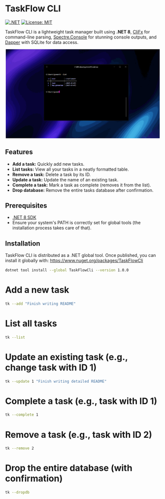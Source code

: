 # TaskFlow CLI

[![.NET](https://img.shields.io/badge/.NET-8-blue)](https://dotnet.microsoft.com/en-us/download/dotnet/8.0)
[![License: MIT](https://img.shields.io/badge/License-MIT-yellow.svg)](https://opensource.org/licenses/MIT)

TaskFlow CLI is a lightweight task manager built using **.NET 8**, [CliFx](https://github.com/Tyrrrz/CliFx) for command-line parsing, [Spectre.Console](https://spectreconsole.net/) for stunning console outputs, and [Dapper](https://github.com/DapperLib/Dapper) with SQLite for data access.

<div align="center">
  <img src="https://github.com/Jpsouza3/TaskFlow/blob/adding-gif-to-readme/readme.gif" width="500" />
</div>

## Features

- **Add a task:** Quickly add new tasks.
- **List tasks:** View all your tasks in a neatly formatted table.
- **Remove a task:** Delete a task by its ID.
- **Update a task:** Update the name of an existing task.
- **Complete a task:** Mark a task as complete (removes it from the list).
- **Drop database:** Remove the entire tasks database after confirmation.

## Prerequisites

- [.NET 8 SDK](https://dotnet.microsoft.com/en-us/download/dotnet/8.0)  
- Ensure your system's PATH is correctly set for global tools (the installation process takes care of that).

## Installation

TaskFlow CLI is distributed as a .NET global tool. Once published, you can install it globally with:
https://www.nuget.org/packages/TaskFlowCli
```bash
dotnet tool install --global TaskFlowCli --version 1.0.0
````


# Add a new task

```bash
tk --add "Finish writing README"
````


# List all tasks
```bash
tk --list
````

# Update an existing task (e.g., change task with ID 1)
```bash
tk --update 1 "Finish writing detailed README"
````

# Complete a task (e.g., task with ID 1)
```bash
tk --complete 1
````

# Remove a task (e.g., task with ID 2)
```bash
tk --remove 2
````

# Drop the entire database (with confirmation)
```bash
tk --dropdb
````
